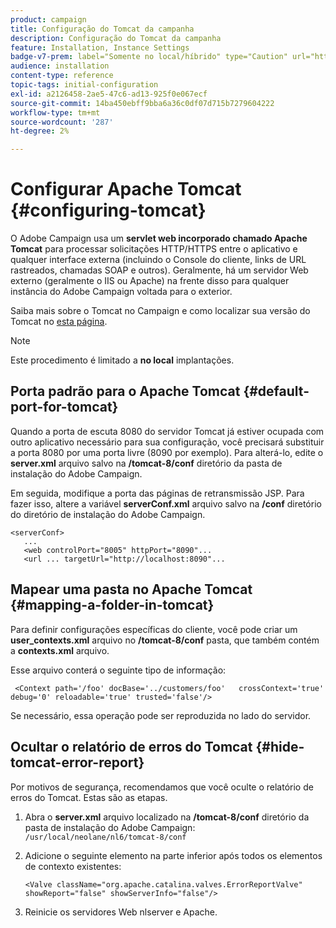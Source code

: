 ```yaml
---
product: campaign
title: Configuração do Tomcat da campanha
description: Configuração do Tomcat da campanha
feature: Installation, Instance Settings
badge-v7-prem: label="Somente no local/híbrido" type="Caution" url="https://experienceleague.adobe.com/docs/campaign-classic/using/installing-campaign-classic/architecture-and-hosting-models/hosting-models-lp/hosting-models.html?lang=pt-BR" tooltip="Aplica-se somente a implantações locais e híbridas"
audience: installation
content-type: reference
topic-tags: initial-configuration
exl-id: a2126458-2ae5-47c6-ad13-925f0e067ecf
source-git-commit: 14ba450ebff9bba6a36c0df07d715b7279604222
workflow-type: tm+mt
source-wordcount: '287'
ht-degree: 2%

---
```


# Configurar Apache Tomcat {#configuring-tomcat}



O Adobe Campaign usa um **servlet web incorporado chamado Apache Tomcat** para processar solicitações HTTP/HTTPS entre o aplicativo e qualquer interface externa (incluindo o Console do cliente, links de URL rastreados, chamadas SOAP e outros). Geralmente, há um servidor Web externo (geralmente o IIS ou Apache) na frente disso para qualquer instância do Adobe Campaign voltada para o exterior.

Saiba mais sobre o Tomcat no Campaign e como localizar sua versão do Tomcat no [esta página](../../production/using/locate-tomcat-version.md).

>[!NOTE]
>
>Este procedimento é limitado a **no local** implantações.
>

## Porta padrão para o Apache Tomcat {#default-port-for-tomcat}

Quando a porta de escuta 8080 do servidor Tomcat já estiver ocupada com outro aplicativo necessário para sua configuração, você precisará substituir a porta 8080 por uma porta livre (8090 por exemplo). Para alterá-lo, edite o **server.xml** arquivo salvo na **/tomcat-8/conf** diretório da pasta de instalação do Adobe Campaign.

Em seguida, modifique a porta das páginas de retransmissão JSP. Para fazer isso, altere a variável **serverConf.xml** arquivo salvo na **/conf** diretório do diretório de instalação do Adobe Campaign.

```
<serverConf>
   ...
   <web controlPort="8005" httpPort="8090"...
   <url ... targetUrl="http://localhost:8090"...
```

## Mapear uma pasta no Apache Tomcat {#mapping-a-folder-in-tomcat}

Para definir configurações específicas do cliente, você pode criar um **user_contexts.xml** arquivo no **/tomcat-8/conf** pasta, que também contém a **contexts.xml** arquivo.

Esse arquivo conterá o seguinte tipo de informação:

```
 <Context path='/foo' docBase='../customers/foo'   crossContext='true' debug='0' reloadable='true' trusted='false'/>
```

Se necessário, essa operação pode ser reproduzida no lado do servidor.

## Ocultar o relatório de erros do Tomcat {#hide-tomcat-error-report}

Por motivos de segurança, recomendamos que você oculte o relatório de erros do Tomcat. Estas são as etapas.

1. Abra o **server.xml** arquivo localizado na **/tomcat-8/conf** diretório da pasta de instalação do Adobe Campaign:  `/usr/local/neolane/nl6/tomcat-8/conf`
1. Adicione o seguinte elemento na parte inferior após todos os elementos de contexto existentes:

   ```
   <Valve className="org.apache.catalina.valves.ErrorReportValve" showReport="false" showServerInfo="false"/>
   ```

1. Reinicie os servidores Web nlserver e Apache.
